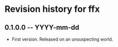 # Revision history for ffx

## 0.1.0.0 -- YYYY-mm-dd

* First version. Released on an unsuspecting world.
